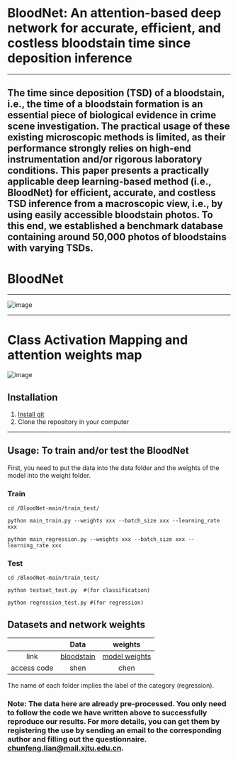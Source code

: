 #  BloodNet: An attention-based deep network for accurate, efficient, and costless bloodstain time since deposition inference
****
## The time since deposition (TSD) of a bloodstain, i.e., the time of a bloodstain formation is an essential piece of biological evidence in crime scene investigation. The practical usage of these existing microscopic methods is limited, as their performance strongly relies on high-end instrumentation and/or rigorous laboratory conditions. This paper presents a practically applicable deep learning-based method (i.e., BloodNet) for efficient, accurate, and costless TSD inference from a macroscopic view, i.e., by using easily accessible bloodstain photos. To this end, we established a benchmark database containing around 50,000 photos of bloodstains with varying TSDs.

# BloodNet
****
![image](https://github.com/shenxiaochenn/BloodNet/blob/main/fig1.jpg)
****
# Class Activation Mapping and attention weights map
![image](https://github.com/shenxiaochenn/BloodNet/blob/main/fig5.jpg)
## Installation
1. [Install git](https://git-scm.com/book/en/v2/Getting-Started-Installing-Git)
2. Clone the repository in your computer


*******
## Usage: To train and/or test the BloodNet 
First, you need to put the data into the data folder and the weights of the model into the weight folder.
### Train
```
cd /BloodNet-main/train_test/

python main_train.py --weights xxx --batch_size xxx --learning_rate xxx

python main_regression.py --weights xxx --batch_size xxx --learning_rate xxx
```

### Test
```
cd /BloodNet-main/train_test/

python testset_test.py  #(for classification)

python regression_test.py #(for regression)
```

## Datasets and network weights

|  | Data | weights |
| :-----: | :----: | :----: |
| link | [bloodstain](https://pan.baidu.com/s/1cCS1ky7O9Mcv-gCId1VRGQ) | [model weights](https://pan.baidu.com/s/1b8MPJcDt59vx8Cfm1zE94w) |
| access code | shen | chen |

The name of each folder implies the label of the category (regression).

### Note: The data here are already pre-processed. You only need to follow the code we have written above to successfully reproduce our results. For more details, you can get them by registering the use by sending an email to the corresponding author and filling out the questionnaire. chunfeng.lian@mail.xjtu.edu.cn.
 
